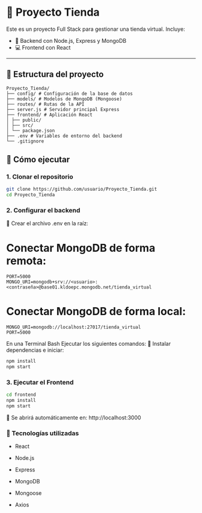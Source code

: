 # 🛒 Proyecto Tienda

Este es un proyecto Full Stack para gestionar una tienda virtual. Incluye:

- 🔧 Backend con Node.js, Express y MongoDB
- 💻 Frontend con React

---

## 📁 Estructura del proyecto
```
Proyecto_Tienda/
├── config/ # Configuración de la base de datos
├── models/ # Modelos de MongoDB (Mongoose)
├── routes/ # Rutas de la API
├── server.js # Servidor principal Express
├── frontend/ # Aplicación React
│ ├── public/
│ ├── src/
│ └── package.json
├── .env # Variables de entorno del backend
└── .gitignore
```

## 🚀 Cómo ejecutar

### 1. Clonar el repositorio

```bash
git clone https://github.com/usuario/Proyecto_Tienda.git
cd Proyecto_Tienda 
```

### 2. Configurar el backend
📄 Crear el archivo .env en la raíz:

# Conectar MongoDB de forma remota:
```
PORT=5000
MONGO_URI=mongodb+srv://<usuario>:<contraseña>@base01.kldoepc.mongodb.net/tienda_virtual
```
# Conectar MongoDB de forma local:
```
MONGO_URI=mongodb://localhost:27017/tienda_virtual
PORT=5000
```
En una Terminal Bash Ejecutar los siguientes comandos:
🔧 Instalar dependencias e iniciar:
```bash
npm install
npm start
```

### 3. Ejecutar el Frontend
```bash
cd frontend
npm install
npm start
```

📍 Se abrirá automáticamente en: http://localhost:3000


### 🧪 Tecnologías utilizadas

* React

* Node.js

* Express

* MongoDB

* Mongoose

* Axios
